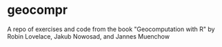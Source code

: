 # geocompr
A repo of exercises and code from the book "Geocomputation with R" by Robin Lovelace, Jakub Nowosad, and Jannes Muenchow
